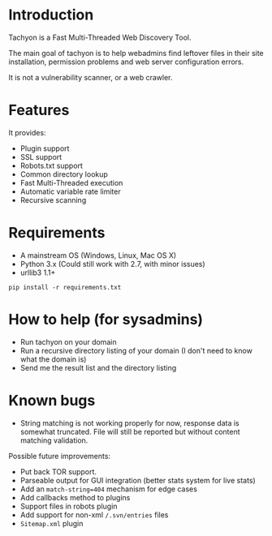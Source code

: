 # Introduction

Tachyon is a Fast Multi-Threaded Web Discovery Tool.

The main goal of tachyon is to help webadmins find leftover files in their
site installation, permission problems and web server configuration errors.

It is not a vulnerability scanner, or a web crawler.

# Features

It provides:
 - Plugin support
 - SSL support
 - Robots.txt support
 - Common directory lookup
 - Fast Multi-Threaded execution
 - Automatic variable rate limiter
 - Recursive scanning

# Requirements    

- A mainstream OS (Windows, Linux, Mac OS X)
- Python 3.x (Could still work with 2.7, with minor issues)
- urllib3 1.1+

```
pip install -r requirements.txt
```

# How to help (for sysadmins)

- Run tachyon on your domain
- Run a recursive directory listing of your domain (I don't need to know what the domain is)
- Send me the result list and the directory listing

# Known bugs

- String matching is not working properly for now, response data is somewhat truncated. File will still be reported but without content matching validation.

Possible future improvements:
- Put back TOR support.
- Parseable output for GUI integration (better stats system for live stats)
- Add an `match-string=404` mechanism for edge cases
- Add callbacks method to plugins
- Support files in robots plugin
- Add support for non-xml `/.svn/entries` files
- `Sitemap.xml` plugin

